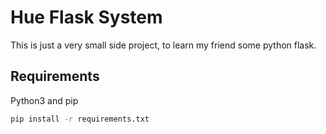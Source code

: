 # Hue Flask System
This is just a very small side project, to learn my friend some python flask.

## Requirements
Python3 and pip

```bash
pip install -r requirements.txt
```